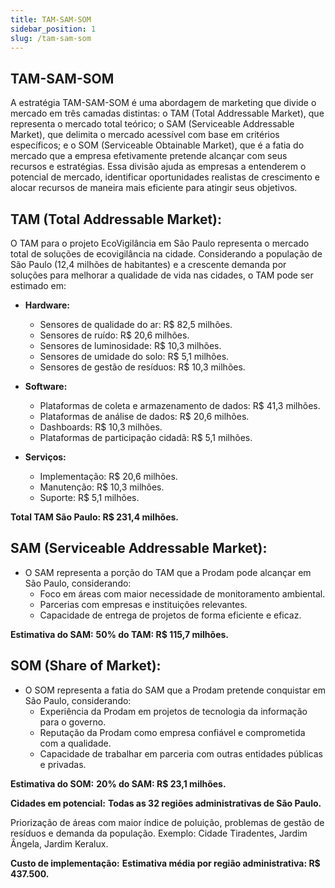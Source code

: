 ```yaml
---
title: TAM-SAM-SOM
sidebar_position: 1
slug: /tam-sam-som
---
```

## TAM-SAM-SOM
A estratégia TAM-SAM-SOM é uma abordagem de marketing que divide o mercado em três camadas distintas: o TAM (Total Addressable Market), que representa o mercado total teórico; o SAM (Serviceable Addressable Market), que delimita o mercado acessível com base em critérios específicos; e o SOM (Serviceable Obtainable Market), que é a fatia do mercado que a empresa efetivamente pretende alcançar com seus recursos e estratégias. Essa divisão ajuda as empresas a entenderem o potencial de mercado, identificar oportunidades realistas de crescimento e alocar recursos de maneira mais eficiente para atingir seus objetivos.

## TAM (Total Addressable Market):
O TAM para o projeto EcoVigilância em São Paulo representa o mercado total de soluções de ecovigilância na cidade. Considerando a população de São Paulo (12,4 milhões de habitantes) e a crescente demanda por soluções para melhorar a qualidade de vida nas cidades, o TAM pode ser estimado em:

- **Hardware:**
    - Sensores de qualidade do ar: R$ 82,5 milhões.
    - Sensores de ruído: R$ 20,6 milhões.
    - Sensores de luminosidade: R$ 10,3 milhões.
    - Sensores de umidade do solo: R$ 5,1 milhões.
    - Sensores de gestão de resíduos: R$ 10,3 milhões.

- **Software:**
    - Plataformas de coleta e armazenamento de dados: R$ 41,3 milhões.
    - Plataformas de análise de dados: R$ 20,6 milhões.
    - Dashboards: R$ 10,3 milhões.
    - Plataformas de participação cidadã: R$ 5,1 milhões.

- **Serviços:**
    - Implementação: R$ 20,6 milhões.
    - Manutenção: R$ 10,3 milhões.
    - Suporte: R$ 5,1 milhões.

**Total TAM São Paulo: R$ 231,4 milhões.**

## SAM (Serviceable Addressable Market):

- O SAM representa a porção do TAM que a Prodam pode alcançar em São Paulo, considerando:
    - Foco em áreas com maior necessidade de monitoramento ambiental.
    - Parcerias com empresas e instituições relevantes.
    - Capacidade de entrega de projetos de forma eficiente e eficaz.

**Estimativa do SAM:**
**50% do TAM: R$ 115,7 milhões.**

## SOM (Share of Market):

- O SOM representa a fatia do SAM que a Prodam pretende conquistar em São Paulo, considerando:
    - Experiência da Prodam em projetos de tecnologia da informação para o governo.
    - Reputação da Prodam como empresa confiável e comprometida com a qualidade.
    - Capacidade de trabalhar em parceria com outras entidades públicas e privadas.

**Estimativa do SOM:**
**20% do SAM: R$ 23,1 milhões.**

**Cidades em potencial:**
**Todas as 32 regiões administrativas de São Paulo.**

Priorização de áreas com maior índice de poluição, problemas de gestão de resíduos e demanda da população. Exemplo: Cidade Tiradentes, Jardim Ângela, Jardim Keralux.

**Custo de implementação:**
**Estimativa média por região administrativa: R$ 437.500.**